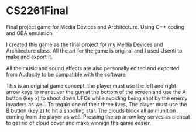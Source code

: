 # CS2261Final
Final project game for Media Devices and Architecture. Using C++ coding and GBA emulation

I created this game as the final project for my Media Devices and Architecture class. All the art for the game is original and I used
Usenti to make and export it.

All the music and sound effects are also personally edited and exported from Audacity to be compatible with the software.

This is an original game concept: the player must use the left and right arrow keys to maneuver the gun at the bottom of the screen and 
use the A button (key x) to shoot down UFOs while avoiding being shot by the enemy invaders as well. To regain one of their three lives, 
The player must use the B button (key z) to hit a shooting star. The clouds block all ammunition coming from the player as well. Pressing
the up arrow key serves as a cheat to get rid of cloud cover and make winnign the game easier.
